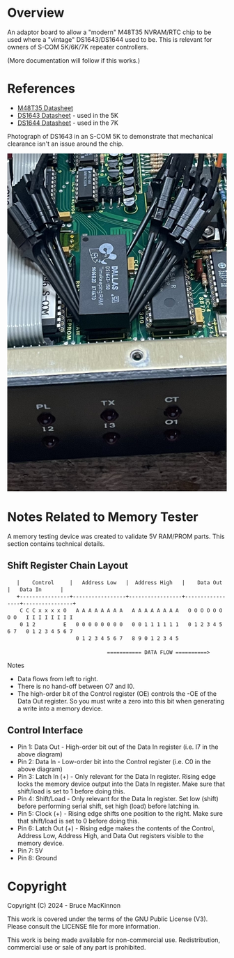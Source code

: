 Overview
========
An adaptor board to allow a "modern" M48T35 NVRAM/RTC chip to be used where a
"vintage" DS1643/DS1644 used to be.  This is relevant for owners of S-COM
5K/6K/7K repeater controllers.

(More documentation will follow if this works.)

References
==========

* [M48T35 Datasheet](https://www.st.com/content/ccc/resource/technical/document/datasheet/group1/b6/56/b6/36/4d/38/4d/18/CD00000551/files/CD00000551.pdf/jcr:content/translations/en.CD00000551.pdf)
* [DS1643 Datasheet](https://www.analog.com/media/en/technical-documentation/data-sheets/DS1643-DS1643P.pdf) - used in the 5K
* [DS1644 Datasheet](https://www.analog.com/media/cn/technical-documentation/data-sheets/2744.pdf) - used in the 7K

Photograph of DS1643 in an S-COM 5K to demonstrate that mechanical clearance isn't an issue around the chip.

![DS1643](docs/IMG_0771.jpg)

Notes Related to Memory Tester
==============================

A memory testing device was created to validate 5V RAM/PROM parts.  This section contains technical details.

Shift Register Chain Layout
---------------------------
       
       |    Control     |   Address Low   |  Address High   |    Data Out     |   Data In      |
       +----------------+-----------------+-----------------+-----------------+----------------+
        C C C x x x x O   A A A A A A A A   A A A A A A A A   O O O O O O O O   I I I I I I I I  
        0 1 2         E   0 0 0 0 0 0 0 0   0 0 1 1 1 1 1 1   0 1 2 3 4 5 6 7   0 1 2 3 4 5 6 7
                          0 1 2 3 4 5 6 7   8 9 0 1 2 3 4 5

                                    =========== DATA FLOW ==========>    

Notes
* Data flows from left to right.
* There is no hand-off between O7 and I0.
* The high-order bit of the Control register (OE) controls the -OE of the Data Out register. So
you must write a zero into this bit when generating a write into a memory device.

Control Interface
-----------------

* Pin 1: Data Out - High-order bit out of the Data In register (i.e. I7 in the above diagram)
* Pin 2: Data In - Low-order bit into the Control register (i.e. C0 in the above diagram)
* Pin 3: Latch In (+) - Only relevant for the Data In register.  Rising edge locks the memory device output 
into the Data In register.  Make sure that shift/load is set to 1 before doing this.
* Pin 4: Shift/Load - Only relevant for the Data In register.  Set low (shift) before performing
serial shift, set high (load) before latching in.
* Pin 5: Clock (+) - Rising edge shifts one position to the right.  Make sure that shift/load is set to 0 before
doing this.
* Pin 6: Latch Out (+) - Rising edge makes the contents of the Control, Address Low, Address High, and Data Out
registers visible to the memory device.  
* Pin 7: 5V
* Pin 8: Ground

Copyright
=========

Copyright (C) 2024 - Bruce MacKinnon

This work is covered under the terms of the GNU Public License (V3). Please consult the LICENSE file for more information.

This work is being made available for non-commercial use. Redistribution, commercial use or sale of any part is prohibited.
